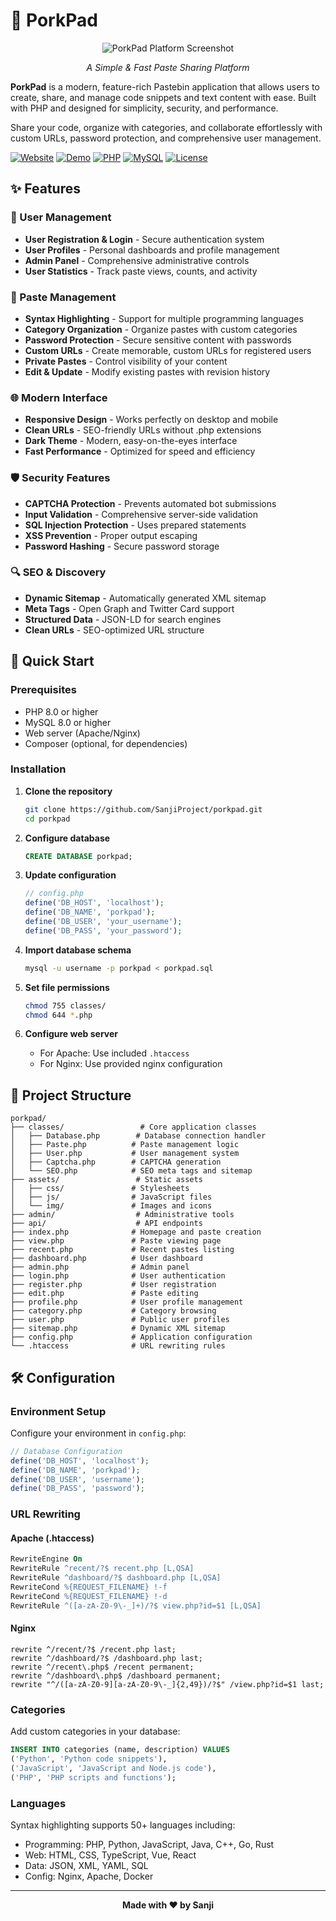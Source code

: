 # 🐷 PorkPad

<div align="center">

![PorkPad Platform Screenshot](https://porkpad.com/img/screenshot.png)

*A Simple & Fast Paste Sharing Platform*

</div>

**PorkPad** is a modern, feature-rich Pastebin application that allows users to create, share, and manage code snippets and text content with ease. Built with PHP and designed for simplicity, security, and performance.

Share your code, organize with categories, and collaborate effortlessly with custom URLs, password protection, and comprehensive user management.

[![Website](https://img.shields.io/badge/Website-porkpad.com-FF6B6B?style=for-the-badge)](https://porkpad.com)
[![Demo](https://img.shields.io/badge/Live_Demo-porkpad.com-FF6B6B?style=for-the-badge&logo=globe)](https://porkpad.com)
[![PHP](https://img.shields.io/badge/PHP-8.0+-777BB4?style=for-the-badge&logo=php)](https://php.net)
[![MySQL](https://img.shields.io/badge/MySQL-8.0+-4479A1?style=for-the-badge&logo=mysql)](https://mysql.com)
[![License](https://img.shields.io/badge/License-MIT-green?style=for-the-badge)](LICENSE)

## ✨ Features

### 🔐 User Management
- **User Registration & Login** - Secure authentication system
- **User Profiles** - Personal dashboards and profile management
- **Admin Panel** - Comprehensive administrative controls
- **User Statistics** - Track paste views, counts, and activity

### 📝 Paste Management
- **Syntax Highlighting** - Support for multiple programming languages
- **Category Organization** - Organize pastes with custom categories
- **Password Protection** - Secure sensitive content with passwords
- **Custom URLs** - Create memorable, custom URLs for registered users
- **Private Pastes** - Control visibility of your content
- **Edit & Update** - Modify existing pastes with revision history

### 🌐 Modern Interface
- **Responsive Design** - Works perfectly on desktop and mobile
- **Clean URLs** - SEO-friendly URLs without .php extensions
- **Dark Theme** - Modern, easy-on-the-eyes interface
- **Fast Performance** - Optimized for speed and efficiency

### 🛡️ Security Features
- **CAPTCHA Protection** - Prevents automated bot submissions
- **Input Validation** - Comprehensive server-side validation
- **SQL Injection Protection** - Uses prepared statements
- **XSS Prevention** - Proper output escaping
- **Password Hashing** - Secure password storage

### 🔍 SEO & Discovery
- **Dynamic Sitemap** - Automatically generated XML sitemap
- **Meta Tags** - Open Graph and Twitter Card support
- **Structured Data** - JSON-LD for search engines
- **Clean URLs** - SEO-optimized URL structure

## 🚀 Quick Start

### Prerequisites
- PHP 8.0 or higher
- MySQL 8.0 or higher
- Web server (Apache/Nginx)
- Composer (optional, for dependencies)

### Installation

1. **Clone the repository**
   ```bash
   git clone https://github.com/SanjiProject/porkpad.git
   cd porkpad
   ```

2. **Configure database**
   ```sql
   CREATE DATABASE porkpad;
   ```

3. **Update configuration**
   ```php
   // config.php
   define('DB_HOST', 'localhost');
   define('DB_NAME', 'porkpad');
   define('DB_USER', 'your_username');
   define('DB_PASS', 'your_password');
   ```

4. **Import database schema**
   ```bash
   mysql -u username -p porkpad < porkpad.sql
   ```

5. **Set file permissions**
   ```bash
   chmod 755 classes/
   chmod 644 *.php
   ```

6. **Configure web server**
   - For Apache: Use included `.htaccess`
   - For Nginx: Use provided nginx configuration

## 📁 Project Structure

```
porkpad/
├── classes/                 # Core application classes
│   ├── Database.php        # Database connection handler
│   ├── Paste.php          # Paste management logic
│   ├── User.php           # User management system
│   ├── Captcha.php        # CAPTCHA generation
│   └── SEO.php            # SEO meta tags and sitemap
├── assets/                 # Static assets
│   ├── css/               # Stylesheets
│   ├── js/                # JavaScript files
│   └── img/               # Images and icons
├── admin/                  # Administrative tools
├── api/                    # API endpoints
├── index.php              # Homepage and paste creation
├── view.php               # Paste viewing page
├── recent.php             # Recent pastes listing
├── dashboard.php          # User dashboard
├── admin.php              # Admin panel
├── login.php              # User authentication
├── register.php           # User registration
├── edit.php               # Paste editing
├── profile.php            # User profile management
├── category.php           # Category browsing
├── user.php               # Public user profiles
├── sitemap.php            # Dynamic XML sitemap
├── config.php             # Application configuration
└── .htaccess              # URL rewriting rules
```

## 🛠️ Configuration

### Environment Setup
Configure your environment in `config.php`:

```php
// Database Configuration
define('DB_HOST', 'localhost');
define('DB_NAME', 'porkpad');
define('DB_USER', 'username');
define('DB_PASS', 'password');
```

### URL Rewriting

#### Apache (.htaccess)
```apache
RewriteEngine On
RewriteRule ^recent/?$ recent.php [L,QSA]
RewriteRule ^dashboard/?$ dashboard.php [L,QSA]
RewriteCond %{REQUEST_FILENAME} !-f
RewriteCond %{REQUEST_FILENAME} !-d
RewriteRule ^([a-zA-Z0-9\-_]+)/?$ view.php?id=$1 [L,QSA]
```

#### Nginx
```nginx
rewrite ^/recent/?$ /recent.php last;
rewrite ^/dashboard/?$ /dashboard.php last;
rewrite ^/recent\.php$ /recent permanent;
rewrite ^/dashboard\.php$ /dashboard permanent;
rewrite "^/([a-zA-Z0-9][a-zA-Z0-9\-_]{2,49})/?$" /view.php?id=$1 last;
```
### Categories
Add custom categories in your database:
```sql
INSERT INTO categories (name, description) VALUES 
('Python', 'Python code snippets'),
('JavaScript', 'JavaScript and Node.js code'),
('PHP', 'PHP scripts and functions');
```

### Languages
Syntax highlighting supports 50+ languages including:
- Programming: PHP, Python, JavaScript, Java, C++, Go, Rust
- Web: HTML, CSS, TypeScript, Vue, React
- Data: JSON, XML, YAML, SQL
- Config: Nginx, Apache, Docker

---

<div align="center">

**Made with ❤️ by Sanji**

</div>
